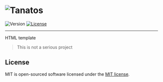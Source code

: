 ![Tanatos](http://zmax.by/firsttemplatetanatos/)
=========================

![Version](https://img.shields.io/badge/version-0.1-green.svg)
[![License](https://img.shields.io/badge/license-MIT-blue.svg)](http://opensource.org/licenses/MIT)

-------

HTML template

>This is not a serious project

License
-------

MIT is open-sourced software licensed under the [MIT license](https://www.tldrlegal.com/l/mit).
